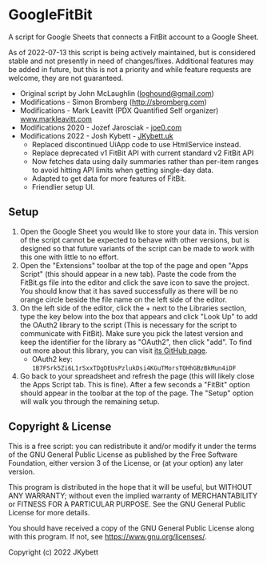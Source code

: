 # GoogleFitBit
A script for Google Sheets that connects a FitBit account to a Google Sheet.

As of 2022-07-13 this script is being actively maintained, but is considered stable and not presently in need of changes/fixes. Additional features may be added in future, but this is not a priority and while feature requests are welcome, they are not guaranteed.

- Original script by John McLaughlin (loghound@gmail.com)
- Modifications - Simon Bromberg (http://sbromberg.com)
- Modifications - Mark Leavitt (PDX Quantified Self organizer) www.markleavitt.com
- Modifications 2020 - Jozef Jarosciak - [joe0.com](https://www.joe0.com/)
- Modifications 2022 - Josh Kybett - [JKybett.uk](https://JKybett.uk)
  - Replaced discontinued UiApp code to use HtmlService instead.
  - Replace deprecated v1 FitBit API with current standard v2 FitBit API
  - Now fetches data using daily summaries rather than per-item ranges to avoid hitting API limits when getting single-day data.
  - Adapted to get data for more features of FitBit.
  - Friendlier setup UI.

## Setup
1. Open the Google Sheet you would like to store your data in. This version of the script cannot be expected to behave with other versions, but is designed so that future variants of the script can be made to work with this one with little to no effort.
2. Open the "Extensions" toolbar at the top of the page and open "Apps Script" (this should appear in a new tab). Paste the code from the FitBit.gs file into the editor and click the save icon to save the project. You should know that it has saved successfully as there will be no orange circle beside the file name on the left side of the editor.
3. On the left side of the editor, click the + next to the Libraries section, type the key below into the box that appears and click "Look Up" to add the OAuth2 library to the script (This is necessary for the script to communicate with FitBit). Make sure you pick the latest version and keep the identifier for the library as "OAuth2", then click "add". To find out more about this library, you can visit [its GitHub page](https://github.com/googleworkspace/apps-script-oauth2 "apps-script-oauth2").
   - OAuth2 key: `1B7FSrk5Zi6L1rSxxTDgDEUsPzlukDsi4KGuTMorsTQHhGBzBkMun4iDF`
4. Go back to your spreadsheet and refresh the page (this will likely close the Apps Script tab. This is fine). After a few seconds a "FitBit" option should appear in the toolbar at the top of the page. The "Setup" option will walk you through the remaining setup.

## Copyright & License

This is a free script: you can redistribute it and/or modify it under the terms of the GNU General Public License as published by the Free Software Foundation, either version 3 of the License, or (at your option) any later version.

This program is distributed in the hope that it will be useful, but WITHOUT ANY WARRANTY; without even the implied warranty of MERCHANTABILITY or FITNESS FOR A PARTICULAR PURPOSE. See the GNU General Public License for more details.

You should have received a copy of the GNU General Public License along with this program. If not, see <https://www.gnu.org/licenses/>.

Copyright (c) 2022 JKybett
